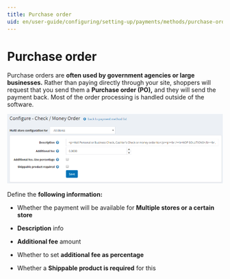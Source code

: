 ```yaml
---
title: Purchase order
uid: en/user-guide/configuring/setting-up/payments/methods/purchase-order
---
```

# Purchase order

Purchase orders are **often used by government agencies or large businesses.** Rather than paying directly through your site, shoppers will request that you send them a **Purchase order (PO),** and they will send the payment back. Most of the order processing is handled outside of the software.

![purchaseorder](_static/purchase-order/purchaseorder.png)

Define the **following information:**

* Whether the payment will be available for **Multiple stores or a certain store**

* **Description** info

* **Additional fee** amount  

* Whether to set **additional fee as percentage**

* Whether a **Shippable product is required** for this
